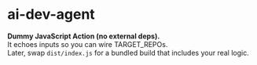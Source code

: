 # ai-dev-agent

**Dummy JavaScript Action (no external deps).**  
It echoes inputs so you can wire TARGET_REPOs.  
Later, swap `dist/index.js` for a bundled build that includes your real logic.
